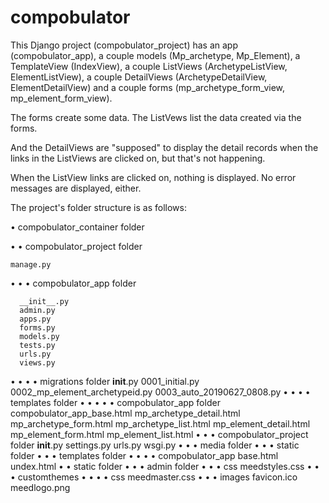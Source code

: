 # compobulator

This Django project (compobulator_project) has an app (compobulator_app), a couple models (Mp_archetype, 
Mp_Element), a TemplateView (IndexView), a couple ListViews (ArchetypeListView, ElementListView), a couple 
DetailViews (ArchetypeDetailView, ElementDetailView) and a couple forms (mp_archetype_form_view, 
mp_element_form_view).  

The forms create some data.  The ListVews list the data created via the forms.  

And the DetailViews are "supposed" to display the detail records when the links in the ListViews are clicked on, 
but that's not happening.

When the ListView links are clicked on, nothing is displayed.  No error messages are displayed, either.

The project's folder structure is as follows:

• compobulator_container folder

• • compobulator_project folder

    manage.py
    
• • • compobulator_app folder

      __init__.py
      admin.py
      apps.py
      forms.py
      models.py
      tests.py
      urls.py
      views.py
• • • • migrations folder
        __init__.py
        0001_initial.py
        0002_mp_element_archetypeid.py
        0003_auto_20190627_0808.py
• • • • templates folder
• • • • • compobulator_app folder
          compobulator_app_base.html
          mp_archetype_detail.html
          mp_archetype_form.html
          mp_archetype_list.html
          mp_element_detail.html
          mp_element_form.html
          mp_element_list.html
• • • compobulator_project folder
      __init__.py
      settings.py
      urls.py
      wsgi.py
• • • media folder
• • • static folder
• • • templates folder
• • • • compobulator_app
        base.html
        undex.html
• • static folder
• • • admin folder
• • • css
      meedstyles.css
• • • customthemes
• • • • css
        meedmaster.css
• • • images
      favicon.ico
      meedlogo.png
